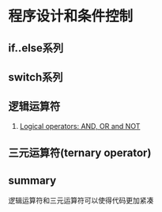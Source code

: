 # 程序设计和条件控制

## if..else系列

## switch系列

## 逻辑运算符


1. [Logical operators: AND, OR and NOT](chrome-extension://afoibpobokebhgfnknfndkgemglggomo/popup.html#logical_operators_and_or_and_not)

## 三元运算符(ternary  operator)

## summary

逻辑运算符和三元运算符可以使得代码更加紧凑
